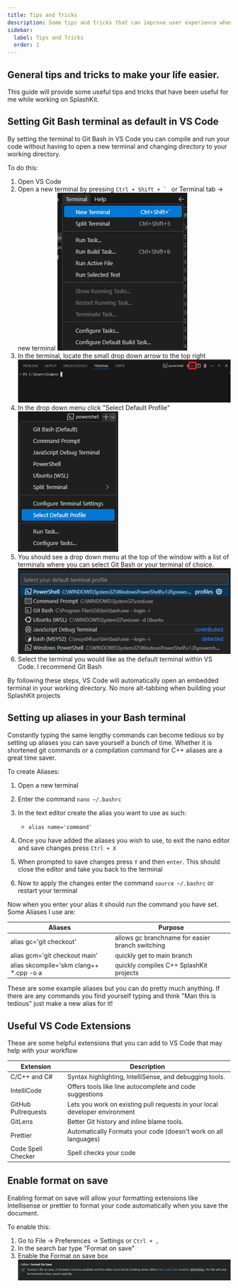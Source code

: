 ```yaml
---
title: Tips and Tricks
description: Some tips and tricks that can improve user experience when contributing to SplashKit
sidebar:
  label: Tips and Tricks
  order: 1
---
```


## General tips and tricks to make your life easier.

This guide will provide some useful tips and tricks that have been useful for me while working on
SplashKit.

## Setting Git Bash terminal as default in VS Code

By setting the terminal to Git Bash in VS Code you can compile and run your code without having to
open a new terminal and changing directory to your working directory.

To do this:

1.  Open VS Code
2.  Open a new terminal by pressing ``Ctrl + Shift + ` `` or Terminal tab -> new terminal
    ![newterminal](./images/newterminal.png)
3.  In the terminal, locate the small drop down arrow to the top right
    ![dropdown](./images/dropdown.png)
4.  In the drop down menu click "Select Default Profile"
    ![defaultprofile](images/defaultprofile.png)
5.  You should see a drop down menu at the top of the window with a list of terminals where you can
    select Git Bash or your terminal of choice. ![selectTerminal](images/selectterminal.png)
6.  Select the terminal you would like as the default terminal within VS Code. I recommend Git Bash

By following these steps, VS Code will automatically open an embedded terminal in your working
directory. No more alt-tabbing when building your SplashKit projects

## Setting up aliases in your Bash terminal

Constantly typing the same lengthy commands can become tedious so by setting up aliases you can save
yourself a bunch of time. Whether it is shortened git commands or a compilation command for C++
aliases are a great time saver.

To create Aliases:

1. Open a new terminal
2. Enter the command `nano ~/.bashrc`
3. In the text editor create the alias you want to use as such:

   - `alias name='command'`

4. Once you have added the aliases you wish to use, to exit the nano editor and save changes press
   `Ctrl + X`
5. When prompted to save changes press `Y` and then `enter`. This should close the editor and take
   you back to the terminal
6. Now to apply the changes enter the command `source ~/.bashrc` or restart your terminal

Now when you enter your alias it should run the command you have set. Some Aliases I use are:

| Aliases                                  | Purpose                                          |
| ---------------------------------------- | ------------------------------------------------ |
| alias gc='git checkout'                  | allows gc branchname for easier branch switching |
| alias gcm='git checkout main'            | quickly get to main branch                       |
| alias skcompile='skm clang++ \*.cpp -o a | quickly compiles C++ SplashKit projects          |

These are some example aliases but you can do pretty much anything. If there are any commands you
find yourself typing and think "Man this is tedious" just make a new alias for it!

## Useful VS Code Extensions

These are some helpful extensions that you can add to VS Code that may help with your workflow

| Extension           | Description                                                                 |
| ------------------- | --------------------------------------------------------------------------- |
| C/C++ and C#        | Syntax highlighting, IntelliSense, and debugging tools.                     |
| IntelliCode         | Offers tools like line autocomplete and code suggestions                    |
| GitHub Pullrequests | Lets you work on existing pull requests in your local developer environment |
| GitLens             | Better Git history and inline blame tools.                                  |
| Prettier            | Automatically Formats your code (doesn't work on all languages)             |
| Code Spell Checker  | Spell checks your code                                                      |

## Enable format on save

Enabling format on save will allow your formatting extensions like Intellisense or prettier to
format your code automatically when you save the document.

To enable this:

1. Go to File -> Preferences -> Settings or `Ctrl + ,`
2. In the search bar type "Format on save"
3. Enable the Format on save box ![FormatOnSave](images/FormatOnSave.png)
